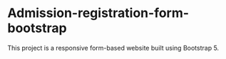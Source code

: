# Admission-registration-form-bootstrap
This project is a responsive form-based website built using Bootstrap 5. 
